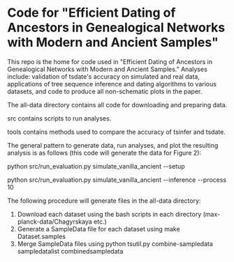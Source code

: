 # Code for "Efficient Dating of Ancestors in Genealogical Networks with Modern and Ancient Samples"

This repo is the home for code used in "Efficient Dating of Ancestors in Genealogical Networks
with Modern and Ancient Samples." Analyses include: validation of tsdate's accuracy on simulated and real
data, applications of tree sequence inference and dating algorithms to various datasets, 
and code to produce all non-schematic plots in the paper.

The all-data directory contains all code for downloading and preparing data.

src contains scripts to run analyses.

tools contains methods used to compare the accuracy of tsinfer and tsdate.

The general pattern to generate data, run analyses, and plot the resulting analysis 
is as follows (this code will generate the data for Figure 2):

python src/run_evaluation.py simulate_vanilla_ancient --setup

python src/run_evaluation.py simulate_vanilla_ancient --inference --process 10

The following procedure will generate files in the all-data directory:
1. Download each dataset using the bash scripts in each directory (max-planck-data/Chagyrskaya etc.)
2. Generate a SampleData file for each dataset using make Dataset.samples
3. Merge SampleData files using python tsutil.py combine-sampledata sampledatalist combinedsampledata
